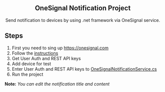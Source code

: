 <h2 align="center"> OneSignal Notification Project</h2>
<p align="center">Send notification to devices by using .net framework via OneSignal service.</p>
 
## Steps
 
1.  First you need to sing up https://onesignal.com 
2.  Follow the [instructions](https://documentation.onesignal.com/docs/) 
3.  Get User Auth and REST API keys
4. Add device for test 
5. Enter User Auth and REST API keys to [OneSignalNotificationService.cs](https://github.com/caglardurmus/OneSignalNotificationProject/blob/master/OneSignalNotificationProject/OneSignalNotificationService.cs)
6. Run the project

**Note:** *You can edit the notification title and content*
